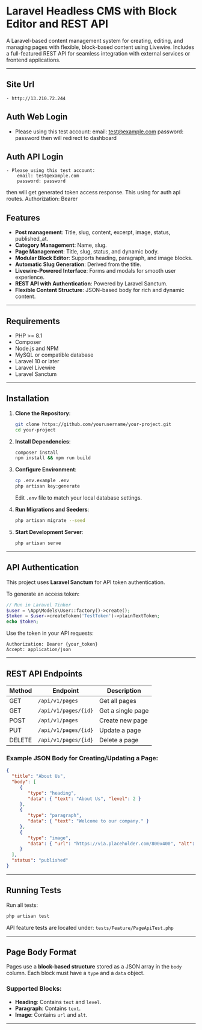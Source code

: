 # Laravel Headless CMS with Block Editor and REST API

A Laravel-based content management system for creating, editing, and managing pages with flexible, block-based content using Livewire. Includes a full-featured REST API for seamless integration with external services or frontend applications.

---

## Site Url
    - http://13.210.72.244

## Auth Web Login
- Please using this test account:
    email: test@example.com
    password: password
then will redirect to dashboard

## Auth API Login
    - Please using this test account:
        email: test@example.com
        password: password
then will get generated token access response. This using for auth api routes.
    Authorization: Bearer <your token here>



## Features
- **Post management**: Title, slug, content, excerpt, image, status, published_at.
- **Category Management**: Name, slug.
- **Page Management**: Title, slug, status, and dynamic body.
- **Modular Block Editor**: Supports heading, paragraph, and image blocks.
- **Automatic Slug Generation**: Derived from the title.
- **Livewire-Powered Interface**: Forms and modals for smooth user experience.
- **REST API with Authentication**: Powered by Laravel Sanctum.
- **Flexible Content Structure**: JSON-based body for rich and dynamic content.

---

## Requirements

- PHP >= 8.1
- Composer
- Node.js and NPM
- MySQL or compatible database
- Laravel 10 or later
- Laravel Livewire
- Laravel Sanctum

---

## Installation

1. **Clone the Repository**:
    ```bash
    git clone https://github.com/yourusername/your-project.git
    cd your-project
    ```

2. **Install Dependencies**:
    ```bash
    composer install
    npm install && npm run build
    ```

3. **Configure Environment**:
    ```bash
    cp .env.example .env
    php artisan key:generate
    ```
    Edit `.env` file to match your local database settings.

4. **Run Migrations and Seeders**:
    ```bash
    php artisan migrate --seed
    ```

5. **Start Development Server**:
    ```bash
    php artisan serve
    ```

---

## API Authentication

This project uses **Laravel Sanctum** for API token authentication.

To generate an access token:
```php
// Run in Laravel Tinker
$user = \App\Models\User::factory()->create();
$token = $user->createToken('TestToken')->plainTextToken;
echo $token;
```

Use the token in your API requests:
```http
Authorization: Bearer {your_token}
Accept: application/json
```

---

## REST API Endpoints

| Method | Endpoint               | Description         |
|--------|------------------------|---------------------|
| GET    | `/api/v1/pages`        | Get all pages       |
| GET    | `/api/v1/pages/{id}`   | Get a single page   |
| POST   | `/api/v1/pages`        | Create new page     |
| PUT    | `/api/v1/pages/{id}`   | Update a page       |
| DELETE | `/api/v1/pages/{id}`   | Delete a page       |

### Example JSON Body for Creating/Updating a Page:
```json
{
  "title": "About Us",
  "body": [
     {
        "type": "heading",
        "data": { "text": "About Us", "level": 2 }
     },
     {
        "type": "paragraph",
        "data": { "text": "Welcome to our company." }
     },
     {
        "type": "image",
        "data": { "url": "https://via.placeholder.com/800x400", "alt": "Placeholder image" }
     }
  ],
  "status": "published"
}
```

---

## Running Tests

Run all tests:
```bash
php artisan test
```

API feature tests are located under:
`tests/Feature/PageApiTest.php`

---

## Page Body Format

Pages use a **block-based structure** stored as a JSON array in the `body` column. Each block must have a `type` and a `data` object.

### Supported Blocks:
- **Heading**: Contains `text` and `level`.
- **Paragraph**: Contains `text`.
- **Image**: Contains `url` and `alt`.

---
